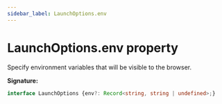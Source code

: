 ```yaml
---
sidebar_label: LaunchOptions.env
---
```

# LaunchOptions.env property

Specify environment variables that will be visible to the browser.

**Signature:**

```typescript
interface LaunchOptions {env?: Record<string, string | undefined>;}
```
